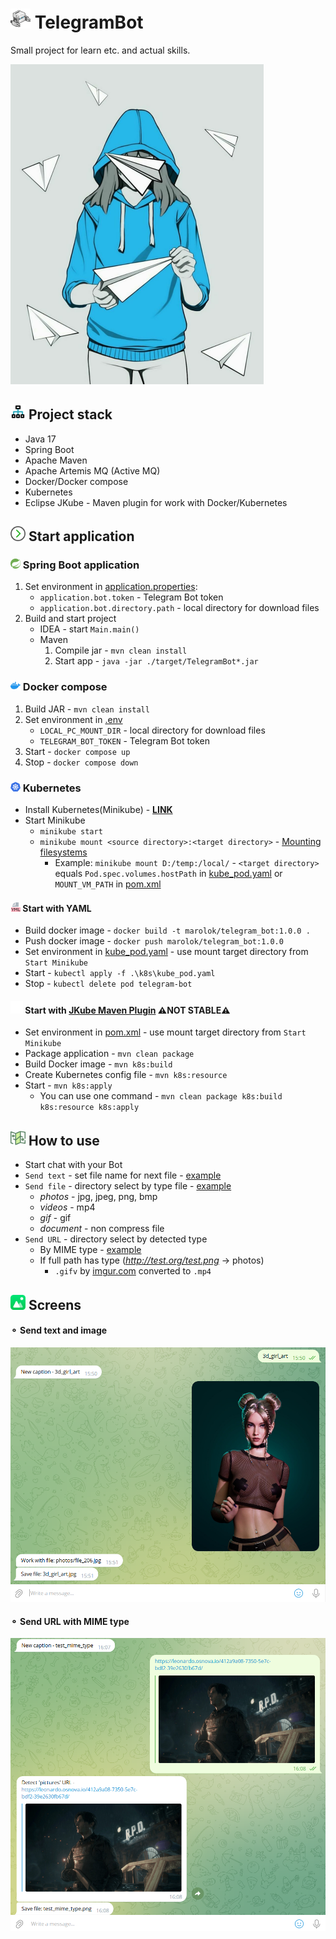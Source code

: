 # <img src="./src/main/resources/img/icon/bot.png" width="32"/> TelegramBot
Small project for learn etc. and actual skills.

<img src="./src/main/resources/img/telegram.jpg" width="" height="512"/>

## <img src="./src/main/resources/img/icon/roadmap.png" width="24"/> Project stack
- Java 17
- Spring Boot
- Apache Maven
- Apache Artemis MQ (Active MQ)
- Docker/Docker compose
- Kubernetes
- Eclipse JKube - Maven plugin for work with Docker/Kubernetes

## <img src="./src/main/resources/img/icon/arrow-right.png" width="24"/> Start application
### <img src="./src/main/resources/img/icon/spring.png" width="16"/> Spring Boot application
1) Set environment in [application.properties](./src/main/resources/application.properties):
   - `application.bot.token` - Telegram Bot token
   - `application.bot.directory.path` - local directory for download files
2) Build and start project
   - IDEA - start `Main.main()`
   - Maven 
     1) Compile jar - `mvn clean install`
     2) Start app - `java -jar ./target/TelegramBot*.jar`

### <img src="./src/main/resources/img/icon/docker-icon.png" width="16"/> Docker compose
1) Build JAR - `mvn clean install`
2) Set environment in [.env](./.env)
    - `LOCAL_PC_MOUNT_DIR` - local directory for download files 
    - `TELEGRAM_BOT_TOKEN` - Telegram Bot token
2) Start - `docker compose up`
3) Stop - `docker compose down`

### <img src="./src/main/resources/img/icon/kubernetes.png" width="16"/> Kubernetes
* Install Kubernetes(Minikube) - **[LINK](https://kubernetes.io/ru/docs/setup/learning-environment/minikube/)**
* Start Minikube
  * `minikube start`
  * `minikube mount <source directory>:<target directory>` - [Mounting filesystems](https://minikube.sigs.k8s.io/docs/handbook/mount/)
    * Example: `minikube mount D:/temp:/local/` - `<target directory>` equals `Pod.spec.volumes.hostPath` in [kube_pod.yaml](./k8s/kube_pod.yaml) or `MOUNT_VM_PATH` in [pom.xml](./pom.xml)

#### <img src="./src/main/resources/img/icon/yaml.png" width="16"/> Start with YAML
* Build docker image - `docker build -t marolok/telegram_bot:1.0.0 .`
* Push docker image - `docker push marolok/telegram_bot:1.0.0`
* Set environment in [kube_pod.yaml](./k8s/kube_pod.yaml) - use mount target directory from `Start Minikube`
* Start - `kubectl apply -f .\k8s\kube_pod.yaml`
* Stop - `kubectl delete pod telegram-bot`

#### <img src="./src/main/resources/img/icon/jkube.png" width="20"/> Start with [JKube Maven Plugin](https://www.eclipse.org/jkube/) ⚠️NOT STABLE⚠️
* Set environment in [pom.xml](./pom.xml) - use mount target directory from `Start Minikube`
* Package application - `mvn clean package`
* Build Docker image - `mvn k8s:build`
* Create Kubernetes config file - `mvn k8s:resource`
* Start - `mvn k8s:apply`
  * You can use one command - `mvn clean package k8s:build k8s:resource k8s:apply`

## <img src="./src/main/resources/img/icon/direction.png" width="24"/> How to use
- Start chat with your Bot
- `Send text` - set file name for next file - [example](#-send-text-and-image)
- `Send file` - directory select by type file - [example](#-send-text-and-image)
  - _photos_ - jpg, jpeg, png, bmp
  - _videos_ - mp4
  - _gif_ - gif
  - _document_ -  non compress file
- `Send URL` - directory select by detected type
  - By MIME type - [example](#-send-url-with-mime-type)
  - If full path has type (_http://test.org/test.png_ -> photos)
    - `.gifv` by [imgur.com](https://imgur.com/) converted to `.mp4`

## <img src="./src/main/resources/img/icon/image.png" width="24"/> Screens
#### ⚬ Send text and image
<img alt="" src="./src/main/resources/img/screen_1.png" width="512"/>

#### ⚬ Send URL with MIME type
<img alt="" src="./src/main/resources/img/screen_2.png" width="512"/>